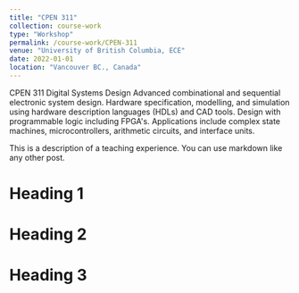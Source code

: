 ```yaml
---
title: "CPEN 311"
collection: course-work
type: "Workshop"
permalink: /course-work/CPEN-311
venue: "University of British Columbia, ECE"
date: 2022-01-01
location: "Vancouver BC., Canada"
---
```


CPEN 311 Digital Systems Design
Advanced combinational and sequential electronic system design. Hardware specification, modelling, and simulation using hardware description languages (HDLs) and CAD tools. Design with programmable logic including FPGA's. Applications include complex state machines, microcontrollers, arithmetic circuits, and interface units.



This is a description of a teaching experience. You can use markdown like any other post.

Heading 1
======

Heading 2
======

Heading 3
======
